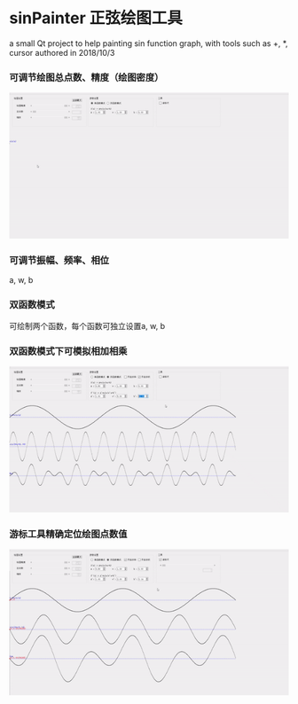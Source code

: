 # sinPainter  正弦绘图工具
a small Qt project to help painting sin function graph, with tools such as +, *, cursor
authored in 2018/10/3

### 可调节绘图总点数、精度（绘图密度）
![img](https://github.com/lichengchen/sinPainter/blob/main/4-1.gif) 

### 可调节振幅、频率、相位
a, w, b

### 双函数模式
可绘制两个函数，每个函数可独立设置a, w, b

### 双函数模式下可模拟相加相乘
![img](https://github.com/lichengchen/sinPainter/blob/main/4-2.gif) 

### 游标工具精确定位绘图点数值
![img](https://github.com/lichengchen/sinPainter/blob/main/4-3.gif) 

